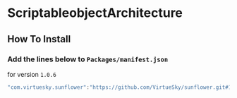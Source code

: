 # ScriptableobjectArchitecture

## How To Install

### Add the lines below to `Packages/manifest.json`

for version `1.0.6`
```csharp
"com.virtuesky.sunflower":"https://github.com/VirtueSky/sunflower.git#1.0.6",
```